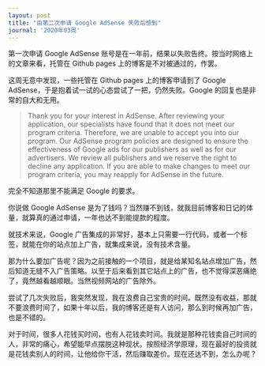 ```yaml
---
layout: post
title: "由第二次申请 Google AdSense 失败后想到"
journal: '2020年03周'
---
```


第一次申请 Google AdSense 账号是在一年前，结果以失败告终。按当时网络上的文章来看，托管在 Github pages 上的博客是不对被通过的，作罢。

这周无意中发现，一些托管在 Github pages 上的博客申请到了 Google AdSense，于是抱着试一试的心态尝试了一把，仍然失败。Google 的回复也是非常的自大和无用。

> Thank you for your interest in AdSense. After reviewing your application, our specialists have found that it does not meet our program criteria. Therefore, we are unable to accept you into our program.
Our AdSense program policies are designed to ensure the effectiveness of Google ads for our publishers as well as for our advertisers. We review all publishers and we reserve the right to decline any application. If you are able to make changes to meet our program criteria, you may reapply for AdSense in the future.

完全不知道那里不能满足 Google 的要求。

你说做 Google AdSense 是为了钱吗？当然赚不到钱，就我目前博客和日记的体量，就算真的通过申请，一年也达不到能提款的程度。

就技术来说，Google 广告集成的非常好，基本上只需要一行代码，或者一个标签，就能在你的站点加上广告，就集成来说，没有技术含量。

那为什么要加广告呢？因为之前接触的一个项目，就是给某知名站点增加广告，然后知道无缝不入广告策略。以至于后来看到其它站点上的广告，也不觉得深恶痛绝了，竟然越看越顺眼。当然视频网站的广告除外。

尝试了几次失败后，我突然发现，我在浪费自己宝贵的时间。既然没有收益，那就不要浪费时间了，如果十年以后，我的博客还是有人访问，那么到时候再加广告，也是不错的。

对于时间，很多人花钱买时间，也有人花钱卖时间。我就是那种花钱卖自己时间的人，非常的痛心，希望能早点摆脱这种现状。按照经济学原理，现在最好的投资就是花钱卖别人的时间，让他给你干活，然后赚取差价。现在还达不到，怎么办呢？
